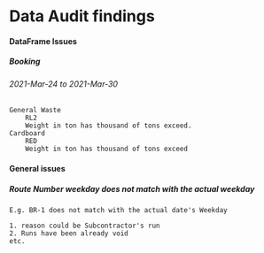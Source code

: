 # Data Audit findings

#### DataFrame Issues  

##### Booking

###### 2021-Mar-24 to 2021-Mar-30 
    General Waste
        RL2  
        Weight in ton has thousand of tons exceed. 
    Cardboard
        RED
        Weight in ton has thousand of tons exceed
        
#### General issues

##### Route Number weekday does not match with the actual weekday

    E.g. BR-1 does not match with the actual date's Weekday

    1. reason could be Subcontractor's run 
    2. Runs have been already void 
    etc.

